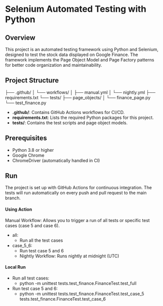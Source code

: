 # Selenium Automated Testing with Python

## Overview

This project is an automated testing framework using Python and Selenium, designed to test the stock data displayed on Google Finance. The framework implements the Page Object Model and Page Factory patterns for better code organization and maintainability.

## Project Structure

├── .github/ │ └── workflows/ │ ├── manual.yml │ └── nightly.yml 
├── requirements.txt 
└── tests/ ├── page_objects/ │ └── finance_page.py └── test_finance.py

- **.github/**: Contains GitHub Actions workflows for CI/CD.
- **requirements.txt**: Lists the required Python packages for this project.
- **tests/**: Contains the test scripts and page object models.

## Prerequisites

- Python 3.8 or higher
- Google Chrome
- ChromeDriver (automatically handled in CI)

## Run
The project is set up with GitHub Actions for continuous integration. The tests will run automatically on every push and pull request to the main branch.
#### Using Action
Manual Workflow: Allows you to trigger a run of all tests or specific test cases (case 5 and case 6).
- all:
  - Run all the test cases
- case_5_6:
  - Run test case 5 and 6
  - Nightly Workflow: Runs nightly at midnight (UTC)

#### Local Run
- Run all test cases:
  - python -m unittest tests.test_finance.FinanceTest.test_full
- Run test case 5 and 6:
  - python -m unittest tests.test_finance.FinanceTest.test_case_5 tests.test_finance.FinanceTest.test_case_6
